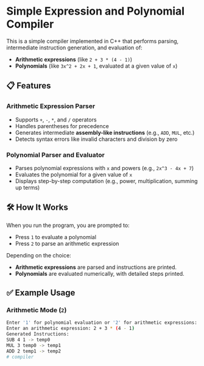 # Simple Expression and Polynomial Compiler

This is a simple compiler implemented in C++ that performs parsing, intermediate instruction generation, and evaluation of:
- **Arithmetic expressions** (like `2 + 3 * (4 - 1)`)
- **Polynomials** (like `3x^2 + 2x + 1`, evaluated at a given value of `x`)

## 📋 Features

### Arithmetic Expression Parser
- Supports `+`, `-`, `*`, and `/` operators
- Handles parentheses for precedence
- Generates intermediate **assembly-like instructions** (e.g., `ADD`, `MUL`, etc.)
- Detects syntax errors like invalid characters and division by zero

### Polynomial Parser and Evaluator
- Parses polynomial expressions with `x` and powers (e.g., `2x^3 - 4x + 7`)
- Evaluates the polynomial for a given value of `x`
- Displays step-by-step computation (e.g., power, multiplication, summing up terms)

## 🛠 How It Works

When you run the program, you are prompted to:
- Press `1` to evaluate a polynomial
- Press `2` to parse an arithmetic expression

Depending on the choice:
- **Arithmetic expressions** are parsed and instructions are printed.
- **Polynomials** are evaluated numerically, with detailed steps printed.

## ✅ Example Usage

### Arithmetic Mode (`2`)
```bash
Enter '1' for polynomial evaluation or '2' for arithmetic expressions: 2
Enter an arithmetic expression: 2 + 3 * (4 - 1)
Generated Instructions:
SUB 4 1 -> temp0
MUL 3 temp0 -> temp1
ADD 2 temp1 -> temp2
# compiler
